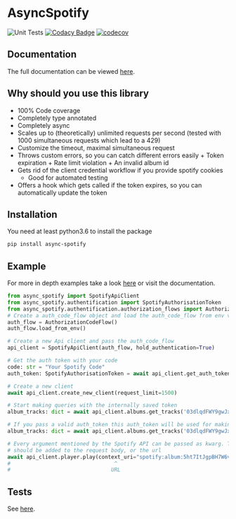 # AsyncSpotify

![Unit Tests](https://github.com/HuiiBuh/AsyncSpotify/workflows/Unit%20Tests/badge.svg)
[![Codacy Badge](https://api.codacy.com/project/badge/Grade/65dd7dbb2b4b4efcb3fc365f2d3f1684)](https://app.codacy.com/manual/nhaderer1/AsyncSpotify?utm_source=github.com&utm_medium=referral&utm_content=HuiiBuh/AsyncSpotify&utm_campaign=Badge_Grade_Dashboard)
[![codecov](https://codecov.io/gh/HuiiBuh/AsyncSpotify/branch/master/graph/badge.svg?token=0oC3x1chKb)](https://codecov.io/gh/HuiiBuh/AsyncSpotify)

## Documentation

The full documentation can be viewed [here](https://huiibuh.github.io/AsyncSpotify/).

## Why should you use this library

+ 100% Code coverage
+ Completely type annotated
+ Completely async
+ Scales up to (theoretically) unlimited requests per second (tested with 1000 simultaneous requests which lead to a 429)
+ Customize the timeout, maximal simultaneous request
+ Throws custom errors, so you can catch different errors easily
      + Token expiration
      + Rate limit violation
      + An invalid album id
+ Gets rid of the client credential workflow if you provide spotify cookies
    + Good for automated testing
+ Offers a hook which gets called if the token expires, so you can automatically update the token

## Installation

You need at least python3.6 to install the package

```bash
pip install async-spotify
```

## Example

For more in depth examples take a look [here](https://huiibuh.github.io/AsyncSpotify/EXAMPLES/) or visit the documentation.

```python
from async_spotify import SpotifyApiClient
from async_spotify.authentification import SpotifyAuthorisationToken
from async_spotify.authentification.authorization_flows import AuthorizationCodeFlow
# Create a auth_code_flow object and load the auth_code_flow from env variables
auth_flow = AuthorizationCodeFlow()
auth_flow.load_from_env()

# Create a new Api client and pass the auth_code_flow
api_client = SpotifyApiClient(auth_flow, hold_authentication=True)

# Get the auth token with your code
code: str = "Your Spotify Code"
auth_token: SpotifyAuthorisationToken = await api_client.get_auth_token_with_code(code)

# Create a new client
await api_client.create_new_client(request_limit=1500)

# Start making queries with the internally saved token
album_tracks: dict = await api_client.albums.get_tracks('03dlqdFWY9gwJxGl3AREVy')

# If you pass a valid auth_token this auth_token will be used for making the requests
album_tracks: dict = await api_client.albums.get_tracks('03dlqdFWY9gwJxGl3AREVy', auth_token)

# Every argument mentioned by the Spotify API can be passed as kwarg. The client will figure out if your provided kwarg
# should be added to the request body, or the url
await api_client.player.play(context_uri="spotify:album:5ht7ItJgpBH7W6vJ5BqpPr", device_id="whatever_id")
#                                 ^                                                 ^
#                                URL                                               BODY
```

## Tests

See [here](STUFF.md).
